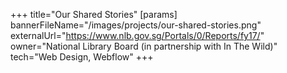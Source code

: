 +++
title="Our Shared Stories"
[params]
  bannerFileName="/images/projects/our-shared-stories.png"
  externalUrl="https://www.nlb.gov.sg/Portals/0/Reports/fy17/"
  owner="National Library Board (in partnership with In The Wild)"
  tech="Web Design, Webflow"
+++
